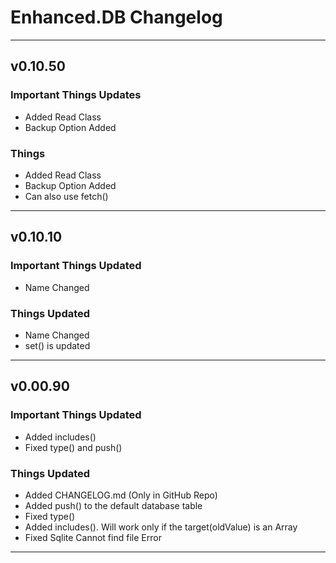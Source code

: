 # Enhanced.DB Changelog

---

## v0.10.50

### Important Things Updates
- Added Read Class
- Backup Option Added

### Things 
- Added Read Class
- Backup Option Added
- Can also use fetch()

---

## v0.10.10

### Important Things Updated
- Name Changed

### Things Updated
- Name Changed
- set() is updated

---

## v0.00.90

### Important Things Updated
- Added includes()
- Fixed type() and push()

### Things Updated
- Added CHANGELOG.md (Only in GitHub Repo)
- Added push() to the default database table
- Fixed type()
- Added includes(). Will work only if the target(oldValue) is an Array
- Fixed Sqlite Cannot find file Error

---
